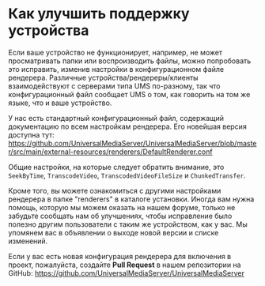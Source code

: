 # Как улучшить поддержку устройства

Если ваше устройство не функционирует, например, не может просматривать папки или воспроизводить файлы, можно попробовать это исправить, изменив настройки в конфигурационном файле рендерера. Различные устройства/рендереры/клиенты взаимодействуют с серверами типа UMS по-разному, так что конфигурационный файл сообщает UMS о том, как говорить на том же языке, что и ваше устройство.

У нас есть стандартный конфигурационный файл, содержащий документацию по всем настройкам рендерера. Его новейшая версия доступна тут: https://github.com/UniversalMediaServer/UniversalMediaServer/blob/master/src/main/external-resources/renderers/DefaultRenderer.conf

Общие настройки, на которые следует обратить внимание, это `SeekByTime`, `TranscodeVideo`, `TranscodedVideoFileSize` и `ChunkedTransfer`.

Кроме того, вы можете ознакомиться с другими настройками рендерера в папке "renderers" в каталоге установки. Иногда вам нужна помощь, которую мы можем оказать на нашем форуме, только не забудьте сообщать нам об улучшениях, чтобы исправление было полезно другим пользователи с таким же устройством, как у вас. Мы упомянем вас в объявлении о выходе новой версии и списке изменений.

Если у вас есть новая конфигурация рендерера для включения в проект, пожалуйста, создайте **Pull Request** в нашем репозитории на GitHub: https://github.com/UniversalMediaServer/UniversalMediaServer
